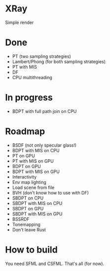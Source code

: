 # XRay
Simple render

# Done
* PT (two sampling strategies)
* Lambert/Phong (for both sampling strategies)
* PT with MIS
* DF
* CPU multithreading

# In progress
* BDPT with full path join on CPU

# Roadmap
* BSDF (not only specular glass!)
* BDPT with MIS on CPU
* PT on GPU
* PT with MIS on GPU
* BDPT on GPU
* BDPT with MIS on GPU
* Interactivity
* Env map lighting
* Load scene from file
* BVH (don't know how to use with DF)
* SBDPT on CPU
* SBDPT with MIS on CPU
* SBDPT on GPU
* SBDPT with MIS on GPU
* BSSRDF
* Tonemapping
* Don't leave Rust

# How to build
You need SFML and CSFML. That's all (for now).
